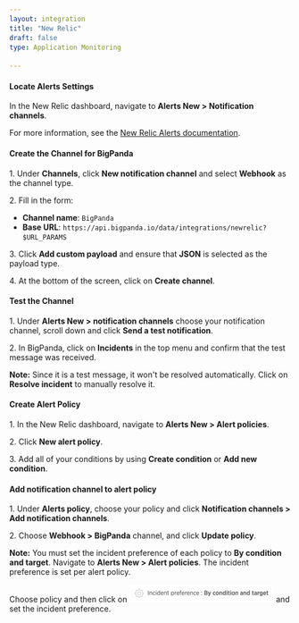```yaml
---
layout: integration 
title: "New Relic"
draft: false
type: Application Monitoring

---
```




#### Locate Alerts Settings
In the New Relic dashboard, navigate to **Alerts New > Notification channels**.

For more information, see the [New Relic Alerts documentation](https://docs.newrelic.com/docs/alerts/new-relic-alerts/getting-started/introduction-new-relic-alerts).

<!-- section-separator -->

#### Create the Channel for BigPanda

1\. Under **Channels**, click **New notification channel** and select **Webhook** as the channel type.

2\. Fill in the form:

* **Channel name**: `BigPanda`
* **Base URL**: `https://api.bigpanda.io/data/integrations/newrelic?$URL_PARAMS`

3\. Click **Add custom payload** and ensure that **JSON** is selected as the payload type.

4\. At the bottom of the screen, click on **Create channel**.

<!-- section-separator -->

#### Test the Channel

1\. Under **Alerts New > notification channels** choose your notification channel, scroll down and click **Send a test notification**.

2\. In BigPanda, click on  **Incidents** in the top menu and confirm that the test message was received.

**Note:** Since it is a test message, it won't be resolved automatically. Click on **Resolve incident** to manually resolve it.

<!-- section-separator -->

#### Create Alert Policy

1\. In the New Relic dashboard, navigate to **Alerts New > Alert policies**.

2\. Click **New alert policy**.

3\. Add all of your conditions by using **Create condition** or **Add new condition**.

<!-- section-separator -->

#### Add notification channel to alert policy

1\. Under **Alerts policy**, choose your policy and click **Notification channels > Add notification channels**.

2\. Choose **Webhook > BigPanda** channel, and click **Update policy**.

**Note:** You must set the incident preference of each policy to **By condition and target**. Navigate to **Alerts New > Alert policies**. The incident preference is set per alert policy.

Choose policy and then click on ![media/NewRelicIncidentPreference.png](/media/NewRelicIncidentPreference.png) and set the incident preference.


